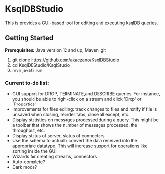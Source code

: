 # KsqlDBStudio

This is provides a GUI-based tool for editing and executing ksqlDB queries.

## Getting Started
**Prerequisites:** Java version 12 and up, Maven, git

1. git clone https://github.com/akaczano/KsqlDBStudio
2. cd KsqlDBStudio/KsqlStudio
3. mvn javafx:run


### Current to-do list:
- GUI support for DROP, TERMINATE,and DESCRIBE queries. For instance, you should be able to right-click on a stream and click 'Drop' or 'Properties'
- Improvements for files editing: track changes to files and notify if file is unsaved when closing, reorder tabs, close all except, etc.
- Display statistics on messages processed during a query. This might be a toolbar that shows the number of messages processed, the throughput, etc.
- Display status of server, status of connectors
- Use the schema to actually convert the data received into the appropriate datatype. This will increase support for operations like sorting inside the GUI
- Wizards for creating streams, connectors
- Auto-complete?
- Dark mode?

